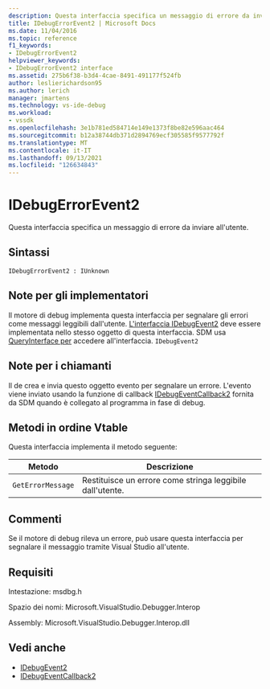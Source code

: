 ```yaml
---
description: Questa interfaccia specifica un messaggio di errore da inviare all'utente.
title: IDebugErrorEvent2 | Microsoft Docs
ms.date: 11/04/2016
ms.topic: reference
f1_keywords:
- IDebugErrorEvent2
helpviewer_keywords:
- IDebugErrorEvent2 interface
ms.assetid: 275b6f38-b3d4-4cae-8491-491177f524fb
author: leslierichardson95
ms.author: lerich
manager: jmartens
ms.technology: vs-ide-debug
ms.workload:
- vssdk
ms.openlocfilehash: 3e1b781ed584714e149e1373f8be82e596aac464
ms.sourcegitcommit: b12a38744db371d2894769ecf305585f9577792f
ms.translationtype: MT
ms.contentlocale: it-IT
ms.lasthandoff: 09/13/2021
ms.locfileid: "126634843"
---
```

# <a name="idebugerrorevent2"></a>IDebugErrorEvent2
Questa interfaccia specifica un messaggio di errore da inviare all'utente.

## <a name="syntax"></a>Sintassi

```
IDebugErrorEvent2 : IUnknown
```

## <a name="notes-for-implementers"></a>Note per gli implementatori
 Il motore di debug implementa questa interfaccia per segnalare gli errori come messaggi leggibili dall'utente. [L'interfaccia IDebugEvent2](../../../extensibility/debugger/reference/idebugevent2.md) deve essere implementata nello stesso oggetto di questa interfaccia. SDM usa [QueryInterface per](/cpp/atl/queryinterface) accedere all'interfaccia. `IDebugEvent2`

## <a name="notes-for-callers"></a>Note per i chiamanti
 Il de crea e invia questo oggetto evento per segnalare un errore. L'evento viene inviato usando la funzione di callback [IDebugEventCallback2](../../../extensibility/debugger/reference/idebugeventcallback2.md) fornita da SDM quando è collegato al programma in fase di debug.

## <a name="methods-in-vtable-order"></a>Metodi in ordine Vtable
 Questa interfaccia implementa il metodo seguente:

|Metodo|Descrizione|
|------------|-----------------|
|`GetErrorMessage`|Restituisce un errore come stringa leggibile dall'utente.|

## <a name="remarks"></a>Commenti
 Se il motore di debug rileva un errore, può usare questa interfaccia per segnalare il messaggio tramite Visual Studio all'utente.

## <a name="requirements"></a>Requisiti
 Intestazione: msdbg.h

 Spazio dei nomi: Microsoft.VisualStudio.Debugger.Interop

 Assembly: Microsoft.VisualStudio.Debugger.Interop.dll

## <a name="see-also"></a>Vedi anche
- [IDebugEvent2](../../../extensibility/debugger/reference/idebugevent2.md)
- [IDebugEventCallback2](../../../extensibility/debugger/reference/idebugeventcallback2.md)
